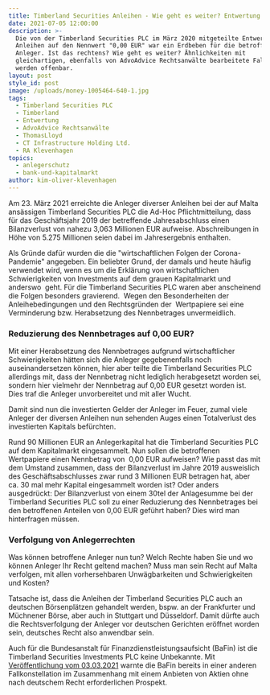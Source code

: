 ```yaml
---
title: Timberland Securities Anleihen - Wie geht es weiter? Entwertung rechtmäßig?
date: 2021-07-05 12:00:00
description: >-
  Die von der Timberland Securities PLC im März 2020 mitgeteilte Entwertung von
  Anleihen auf den Nennwert "0,00 EUR" war ein Erdbeben für die betroffenen
  Anleger. Ist das rechtens? Wie geht es weiter? Ähnlichkeiten mit
  gleichartigen, ebenfalls von AdvoAdvice Rechtsanwälte bearbeitete Fallgruppen
  werden offenbar.
layout: post
style_id: post
image: /uploads/money-1005464-640-1.jpg
tags:
  - Timberland Securities PLC
  - Timberland
  - Entwertung
  - AdvoAdvice Rechtsanwälte
  - ThomasLloyd
  - CT Infrastructure Holding Ltd.
  - RA Klevenhagen
topics:
  - anlegerschutz
  - bank-und-kapitalmarkt
author: kim-oliver-klevenhagen
---
```

Am 23. März 2021 erreichte die Anleger diverser Anleihen bei der auf Malta ansässigen Timberland Securities PLC die Ad-Hoc Pflichtmitteilung, dass&nbsp; für das Geschäftsjahr 2019 der betreffende Jahresabschluss einen Bilanzverlust von nahezu 3,063 Millionen EUR aufweise. Abschreibungen in Höhe von 5.275 Millionen seien dabei im Jahresergebnis enthalten.

Als Gründe dafür wurden die die "wirtschaftlichen Folgen der Corona-Pandemie" angegeben. Ein beliebter Grund, der damals und heute häufig verwendet wird, wenn es um die Erklärung von wirtschaftlichen Schwierigkeiten von Investments auf dem grauen Kapitalmarkt und anderswo&nbsp; geht. Für die Timberland Securities PLC waren aber anscheinend die Folgen besonders gravierend. &nbsp;Wegen den Besonderheiten der Anleihebedingungen und den Rechtsgründen der &nbsp;Wertpapiere sei eine Verminderung bzw. Herabsetzung des Nennbetrages unvermeidlich.

### Reduzierung des Nennbetrages auf 0,00 EUR?

Mit einer Herabsetzung des Nennbetrages aufgrund wirtschaftlicher Schwierigkeiten hätten sich die Anleger gegebenenfalls noch auseinandersetzen können, hier aber teilte die Timberland Securities PLC allerdings mit, dass der Nennbetrag nicht lediglich herabgesetzt worden sei, sondern hier vielmehr der Nennbetrag auf 0,00 EUR gesetzt worden ist. Dies traf die Anleger unvorbereitet und mit aller Wucht.

Damit sind nun die investierten Gelder der Anleger im Feuer, zumal viele Anleger der diversen Anleihen nun sehenden Auges einen Totalverlust des investierten Kapitals befürchten.&nbsp;

Rund 90 Millionen EUR an Anlegerkapital hat die Timberland Securities PLC auf dem Kapitalmarkt eingesammelt. Nun sollen die betroffenen Wertpapiere einen Nennbetrag von&nbsp; 0,00 EUR aufweisen? Wie passt das mit dem Umstand zusammen, dass der Bilanzverlust im Jahre 2019 ausweislich des Geschäftsabschlusses zwar rund 3 Millionen EUR betragen hat, aber ca. 30 mal mehr Kapital eingesammelt worden ist? Oder anders ausgedrückt: Der Bilanzverlust von einem 30tel der Anlagesumme bei der Timberland Securities PLC soll zu einer Reduzierung des Nennbetrages bei den betroffenen Anteilen von 0,00 EUR geführt haben? Dies wird man hinterfragen müssen.

### Verfolgung von Anlegerrechten

Was können betroffene Anleger nun tun? Welch Rechte haben Sie und wo können Anleger Ihr Recht geltend machen? Muss man sein Recht auf Malta verfolgen, mit allen vorhersehbaren Unwägbarkeiten und Schwierigkeiten und Kosten?

Tatsache ist, dass die Anleihen der Timberland Securities PLC auch an deutschen Börsenplätzen gehandelt werden, bspw. an der Frankfurter und Müchnener Börse, aber auch in Stuttgart und Düsseldorf. Damit dürfte auch die Rechtsverfolgung der Anleger vor deutschen Gerichten eröffnet worden sein, deutsches Recht also anwendbar sein.&nbsp;

Auch für die Bundesanstalt für Finanzdienstleistungsaufsicht (BaFin) ist die Timberland Securities Investments PLC keine Unbekannte. Mit [Veröffentlichung vom 03.03.2021](https://www.bafin.de/SharedDocs/Veroeffentlichungen/DE/Verbrauchermitteilung/weitere/2021/meldung_210303_Timberland_Securities_Investment_plc.html) warnte die BaFin bereits in einer anderen Fallkonstellation im Zusammenhang mit einem Anbieten von Aktien ohne nach deutschem Recht erforderlichen Prospekt.&nbsp;
